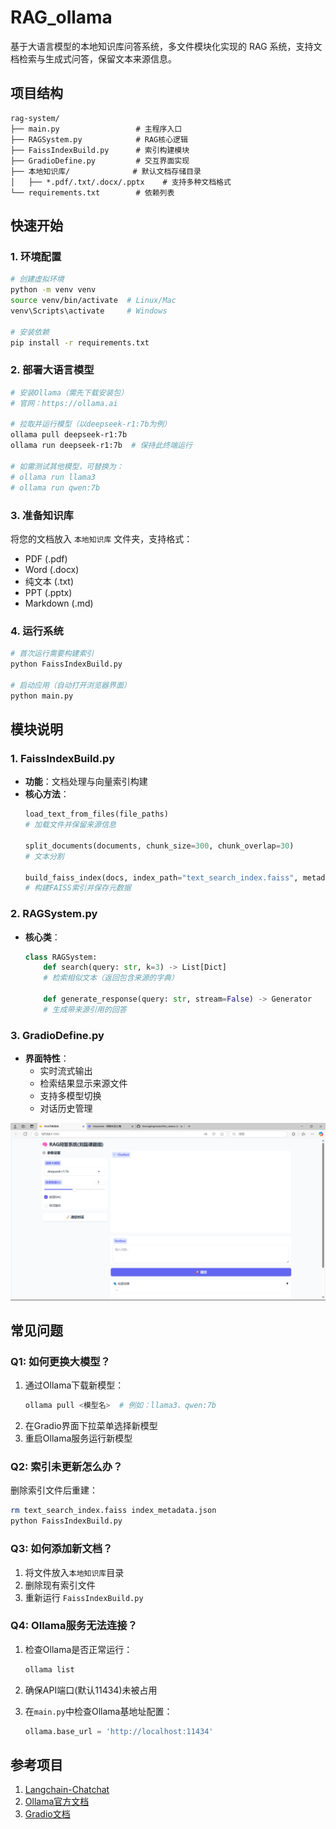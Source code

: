# RAG_ollama

基于大语言模型的本地知识库问答系统，多文件模块化实现的 RAG 系统，支持文档检索与生成式问答，保留文本来源信息。

## 项目结构

```
rag-system/
├── main.py                 # 主程序入口
├── RAGSystem.py            # RAG核心逻辑
├── FaissIndexBuild.py      # 索引构建模块
├── GradioDefine.py         # 交互界面实现
├── 本地知识库/              # 默认文档存储目录
│   ├── *.pdf/.txt/.docx/.pptx    # 支持多种文档格式
└── requirements.txt        # 依赖列表
```

## 快速开始

### 1. 环境配置

```bash
# 创建虚拟环境
python -m venv venv
source venv/bin/activate  # Linux/Mac
venv\Scripts\activate     # Windows

# 安装依赖
pip install -r requirements.txt
```

### 2. 部署大语言模型

```bash
# 安装Ollama（需先下载安装包）
# 官网：https://ollama.ai

# 拉取并运行模型（以deepseek-r1:7b为例）
ollama pull deepseek-r1:7b
ollama run deepseek-r1:7b  # 保持此终端运行

# 如需测试其他模型，可替换为：
# ollama run llama3
# ollama run qwen:7b
```

### 3. 准备知识库

将您的文档放入 `本地知识库` 文件夹，支持格式：
- PDF (.pdf)
- Word (.docx)
- 纯文本 (.txt)
- PPT (.pptx)
- Markdown (.md)

### 4. 运行系统

```bash
# 首次运行需要构建索引
python FaissIndexBuild.py

# 启动应用（自动打开浏览器界面）
python main.py
```

## 模块说明

### 1. FaissIndexBuild.py

- **功能**：文档处理与向量索引构建
- **核心方法**：
  ```python
  load_text_from_files(file_paths)
  # 加载文件并保留来源信息

  split_documents(documents, chunk_size=300, chunk_overlap=30)
  # 文本分割
  
  build_faiss_index(docs, index_path="text_search_index.faiss", metadata_path="index_metadata.json")
  # 构建FAISS索引并保存元数据
  ```

### 2. RAGSystem.py

- **核心类**：
  ```python
  class RAGSystem:
      def search(query: str, k=3) -> List[Dict]
      # 检索相似文本（返回包含来源的字典）
      
      def generate_response(query: str, stream=False) -> Generator
      # 生成带来源引用的回答
  ```

### 3. GradioDefine.py

- **界面特性**：
  - 实时流式输出
  - 检索结果显示来源文件
  - 支持多模型切换
  - 对话历史管理

![界面截图](ui_screenshot.png)

## 常见问题

### Q1: 如何更换大模型？
1. 通过Ollama下载新模型：
   ```bash
   ollama pull <模型名>  # 例如：llama3、qwen:7b
   ```
2. 在Gradio界面下拉菜单选择新模型
3. 重启Ollama服务运行新模型

### Q2: 索引未更新怎么办？
删除索引文件后重建：
```bash
rm text_search_index.faiss index_metadata.json
python FaissIndexBuild.py
```

### Q3: 如何添加新文档？
1. 将文件放入`本地知识库`目录
2. 删除现有索引文件
3. 重新运行 `FaissIndexBuild.py`

### Q4: Ollama服务无法连接？
1. 检查Ollama是否正常运行：
   ```bash
   ollama list
   ```
2. 确保API端口(默认11434)未被占用
3. 在`main.py`中检查Ollama基地址配置：

   ```python
   ollama.base_url = 'http://localhost:11434'
   ```

## 参考项目
1. [Langchain-Chatchat](https://github.com/chatchat-space/Langchain-Chatchat)
2. [Ollama官方文档](https://github.com/ollama/ollama?tab=readme-ov-file)
3. [Gradio文档](https://www.gradio.app/docs/)
```
